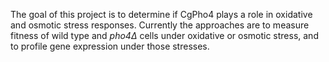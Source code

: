 The goal of this project is to determine if CgPho4 plays a role in oxidative and osmotic stress responses. Currently the approaches are to measure fitness of wild type and _pho4Δ_ cells under oxidative or osmotic stress, and to profile gene expression under those stresses.

